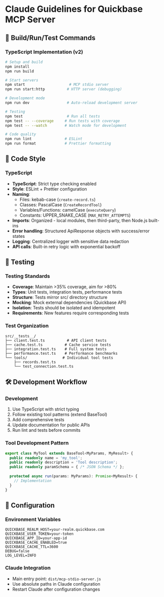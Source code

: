 # Claude Guidelines for Quickbase MCP Server

## 🚀 Build/Run/Test Commands

### TypeScript Implementation (v2)
```bash
# Setup and build
npm install
npm run build

# Start servers
npm start                    # MCP stdio server  
npm run start:http          # HTTP server (debugging)

# Development mode
npm run dev                 # Auto-reload development server

# Testing
npm test                    # Run all tests
npm test -- --coverage     # Run tests with coverage
npm test -- --watch        # Watch mode for development

# Code quality
npm run lint               # ESLint
npm run format             # Prettier formatting
```

## 📝 Code Style

### TypeScript
- **TypeScript**: Strict type checking enabled
- **Style**: ESLint + Prettier configuration
- **Naming**: 
  - Files: kebab-case (`create-record.ts`)
  - Classes: PascalCase (`CreateRecordTool`)
  - Variables/Functions: camelCase (`executeQuery`)
  - Constants: UPPER_SNAKE_CASE (`MAX_RETRY_ATTEMPTS`)
- **Imports**: Organized - local modules, then third-party, then Node.js built-ins
- **Error handling**: Structured ApiResponse objects with success/error states
- **Logging**: Centralized logger with sensitive data redaction
- **API calls**: Built-in retry logic with exponential backoff


## 🧪 Testing

### Testing Standards
- **Coverage**: Maintain >35% coverage, aim for >80%
- **Types**: Unit tests, integration tests, performance tests
- **Structure**: Tests mirror src/ directory structure
- **Mocking**: Mock external dependencies (Quickbase API)
- **Isolation**: Tests should be isolated and idempotent
- **Requirements**: New features require corresponding tests

### Test Organization
```
src/__tests__/
├── client.test.ts          # API client tests
├── cache.test.ts          # Cache service tests  
├── integration.test.ts    # Full system tests
├── performance.test.ts    # Performance benchmarks
└── tools/                # Individual tool tests
    ├── records.test.ts
    └── test_connection.test.ts
```

## 🛠️ Development Workflow

### Development
1. Use TypeScript with strict typing
2. Follow existing tool patterns (extend BaseTool)
3. Add comprehensive tests
4. Update documentation for public APIs
5. Run lint and tests before commits

### Tool Development Pattern
```typescript
export class MyTool extends BaseTool<MyParams, MyResult> {
  public readonly name = 'my_tool';
  public readonly description = 'Tool description';
  public readonly paramSchema = { /* JSON Schema */ };
  
  protected async run(params: MyParams): Promise<MyResult> {
    // Implementation
  }
}
```

## 🔧 Configuration

### Environment Variables
```env
QUICKBASE_REALM_HOST=your-realm.quickbase.com
QUICKBASE_USER_TOKEN=your-token
QUICKBASE_APP_ID=your-app-id
QUICKBASE_CACHE_ENABLED=true
QUICKBASE_CACHE_TTL=3600
DEBUG=false
LOG_LEVEL=INFO
```

### Claude Integration
- Main entry point: `dist/mcp-stdio-server.js`
- Use absolute paths in Claude configuration
- Restart Claude after configuration changes